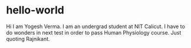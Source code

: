 # hello-world
Hi I am Yogesh Verma. I am an undergrad student at NIT Calicut. I have to do wonders in next test in order to pass Human Physiology course. Just quoting Rajnikant.
